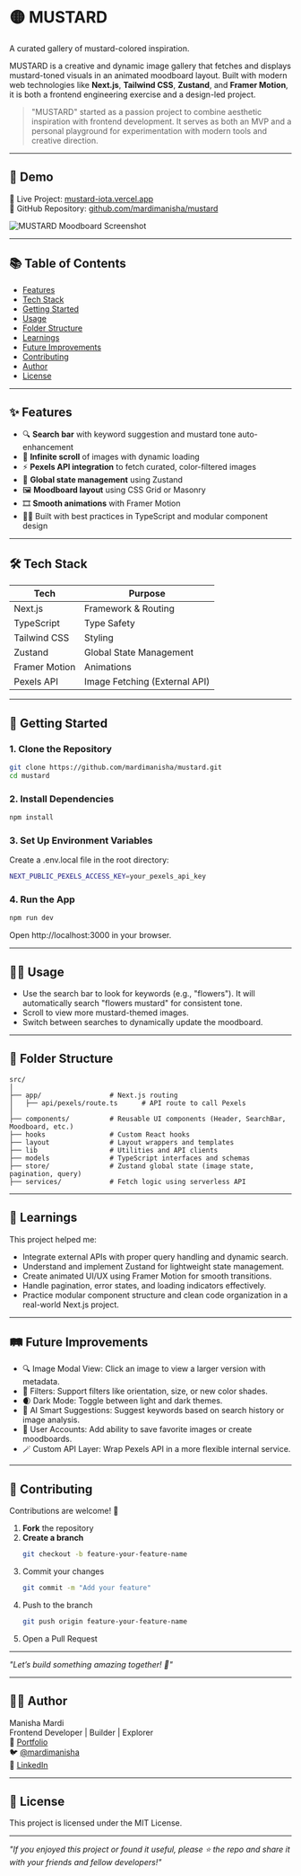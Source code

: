 # 🟡 MUSTARD

A curated gallery of mustard-colored inspiration.

MUSTARD is a creative and dynamic image gallery that fetches and displays mustard-toned visuals in an animated moodboard layout. Built with modern web technologies like **Next.js**, **Tailwind CSS**, **Zustand**, and **Framer Motion**, it is both a frontend engineering exercise and a design-led project.

> "MUSTARD" started as a passion project to combine aesthetic inspiration with frontend development. It serves as both an MVP and a personal playground for experimentation with modern tools and creative direction.

---

## 📸 Demo

🧪 Live Project: [mustard-iota.vercel.app](https://mustard-iota.vercel.app)  
📁 GitHub Repository: [github.com/mardimanisha/mustard](https://github.com/mardimanisha/mustard)

![MUSTARD Moodboard Screenshot](/assets/mustard.png)

---

## 📚 Table of Contents

- [Features](#features)
- [Tech Stack](#tech-stack)
- [Getting Started](#getting-started)
- [Usage](#usage)
- [Folder Structure](#folder-structure)
- [Learnings](#learnings)
- [Future Improvements](#future-improvements)
- [Contributing](#contributing)
- [Author](#author)
- [License](#license)

---

## ✨ Features

- 🔍 **Search bar** with keyword suggestion and mustard tone auto-enhancement
- 🧱 **Infinite scroll** of images with dynamic loading
- ⚡ **Pexels API integration** to fetch curated, color-filtered images
- 🧠 **Global state management** using Zustand
- 🖼️ **Moodboard layout** using CSS Grid or Masonry
- 🎞️ **Smooth animations** with Framer Motion
- 🧑‍💻 Built with best practices in TypeScript and modular component design

---

## 🛠 Tech Stack

| Tech              | Purpose                        |
|------------------|--------------------------------|
| Next.js           | Framework & Routing            |
| TypeScript        | Type Safety                    |
| Tailwind CSS      | Styling                        |
| Zustand           | Global State Management        |
| Framer Motion     | Animations                     |
| Pexels API        | Image Fetching (External API)  |

---

## 🚀 Getting Started

### 1. Clone the Repository

```bash
git clone https://github.com/mardimanisha/mustard.git
cd mustard
```

### 2. Install Dependencies
```bash
npm install
```
### 3. Set Up Environment Variables
Create a .env.local file in the root directory:
```bash
NEXT_PUBLIC_PEXELS_ACCESS_KEY=your_pexels_api_key
```
### 4. Run the App
```bash
npm run dev
```
Open http://localhost:3000 in your browser.

---
## 🧑‍💻 Usage
- Use the search bar to look for keywords (e.g., "flowers"). It will automatically search "flowers mustard" for consistent tone.
- Scroll to view more mustard-themed images.
- Switch between searches to dynamically update the moodboard.

---
## 📁 Folder Structure
```
src/
│
├── app/                 # Next.js routing
│   ├── api/pexels/route.ts      # API route to call Pexels
│
├── components/          # Reusable UI components (Header, SearchBar, Moodboard, etc.)
├── hooks                # Custom React hooks
├── layout               # Layout wrappers and templates 
├── lib                  # Utilities and API clients
├── models               # TypeScript interfaces and schemas
├── store/               # Zustand global state (image state, pagination, query)
├── services/            # Fetch logic using serverless API
```
---
## 🧠 Learnings
This project helped me:
- Integrate external APIs with proper query handling and dynamic search.
- Understand and implement Zustand for lightweight state management.
- Create animated UI/UX using Framer Motion for smooth transitions.
- Handle pagination, error states, and loading indicators effectively.
- Practice modular component structure and clean code organization in a real-world Next.js project.

---

## 🛤️ Future Improvements
- 🔍 Image Modal View: Click an image to view a larger version with metadata.
- 📂 Filters: Support filters like orientation, size, or new color shades.
- 🌒 Dark Mode: Toggle between light and dark themes.
- 🧠 AI Smart Suggestions: Suggest keywords based on search history or image analysis.
- 🧵 User Accounts: Add ability to save favorite images or create moodboards.
- 🪄 Custom API Layer: Wrap Pexels API in a more flexible internal service.

---

## 🤝 Contributing
Contributions are welcome! 🚀
1. **Fork** the repository  
2. **Create a branch**  
   ```bash
   git checkout -b feature-your-feature-name
   ```
3. Commit your changes
   ```bash
   git commit -m "Add your feature"
   ```
4. Push to the branch
   ```bash
   git push origin feature-your-feature-name
   ```
5. Open a Pull Request

---

*"Let’s build something amazing together! 💛"*

--- 

## 👩‍💻 Author  
Manisha Mardi  
Frontend Developer \| Builder \| Explorer  
🔗 [Portfolio](https://manishamardi.dev)  
🐦 [@mardimanisha](https://twitter.com/mardimanisha)  
💼 [LinkedIn](https://linkedin.com/in/manishamardi)

---

## 📄 License
This project is licensed under the MIT License.

---

*"If you enjoyed this project or found it useful, please ⭐ the repo and share it with your friends and fellow developers!"*
